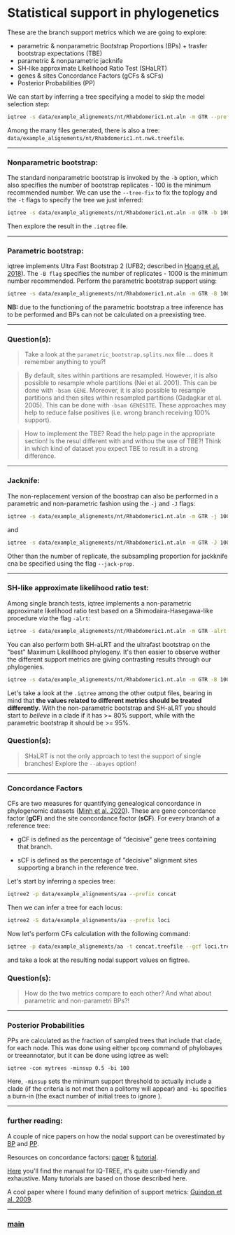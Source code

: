 # Statistical support in phylogenetics

These are the branch support metrics which we are going to explore:

- parametric & nonparametric Bootstrap Proportions (BPs) + trasfer bootstrap expectations (TBE)
- parametric & nonparametric jacknife
- SH-like approximate Likelihood Ratio Test (SHaLRT)
- genes & sites Concordance Factors (gCFs & sCFs)
- Posterior Probabilities (PP)

We can start by inferring a tree specifying a model to skip the model selection step:

```bash
iqtree -s data/example_alignements/nt/Rhabdomeric1.nt.aln -m GTR --prefix data/example_alignements/nt/Rhabdomeric1.nt
```

Among the many files generated, there is also a tree: ```data/example_alignements/nt/Rhabdomeric1.nt.nwk.treefile```.

 ---

### Nonparametric bootstrap:

The standard nonparametric bootstrap is invoked by the ```-b``` option, which also specifies the number of bootstrap replicates - 100 is the minimum recommended number. We can use the ```--tree-fix``` to fix the toplogy and the ```-t``` flags to specify the tree we just inferred:

```bash
iqtree -s data/example_alignements/nt/Rhabdomeric1.nt.aln -m GTR -b 100 --prefix data/example_alignements/nt/nonparamet_bootstrap  -t data/example_alignements/nt/Rhabdomeric1.nt.nwk --tree-fix
```

Then explore the result in the ```.iqtree``` file.

---

### Parametric bootstrap:

iqtree implements Ultra Fast Bootstrap 2 (UFB2; described in [Hoang et al. 2018](https://academic.oup.com/mbe/article/35/2/518/4565479)). The ```-B flag``` specifies the number of replicates - 1000 is the minimum number recommended. Perform the parametric bootstrap support using:

```bash
iqtree -s data/example_alignements/nt/Rhabdomeric1.nt.aln -m GTR -B 1000 --prefix data/example_alignements/nt/parametric_bootstrap
```

__NB:__ due to the functioning of the parametric bootstrap a tree inference has to be performed and BPs can not be calculated on a preexisting tree.

---

### Question(s):

> Take a look at the  ```parametric_bootstrap.splits.nex``` file ... does it remember anything to you?!

> By default, sites within partitions are resampled. However, it is also possible to resample whole partitions (Nei et al. 2001). This can be done with ```-bsam GENE```. Moreover, it is also possible to resample partitions and then sites within resampled partitions (Gadagkar et al. 2005). This can be done with ```-bsam GENESITE```. These approaches may help to reduce false positives (i.e. wrong branch receiving 100% support). 

> How to implement the TBE? Read the help page in the appropriate section! Is the resul different with and withou the use of TBE?! Think in which kind of dataset you expect TBE to result in a strong difference.

--- 

### Jacknife:

The non-replacement version of the boostrap can also be performed in a parametric and non-parametric fashion using the ```-j``` and ```-J``` flags:

```bash
iqtree -s data/example_alignements/nt/Rhabdomeric1.nt.aln -m GTR -j 100 --prefix data/example_alignements/nt/nonparamet_jacknife
```

and

```bash
iqtree -s data/example_alignements/nt/Rhabdomeric1.nt.aln -m GTR -J 1000 --prefix data/example_alignements/nt/parametric_jacknife
```

Other than the number of replicate, the subsampling proportion for jackknife cna be specified using the flag ```--jack-prop```.

--- 

### SH-like approximate likelihood ratio test:

Among single branch tests, iqtree implements a non-parametric approximate likelihood ratio test based on a Shimodaira-Hasegawa-like procedure _via_ the flag ```-alrt```:

```bash
iqtree -s data/example_alignements/nt/Rhabdomeric1.nt.aln -m GTR -alrt 1000 --prefix data/example_alignements/nt/alrt
```

You can also perform both SH-aLRT and the ultrafast bootstrap on the "best" Maximum Likelilhood phylogeny. It's then easier to observe wether the different support metrics are giving contrasting results through our phylogenies.

```bash
iqtree -s data/example_alignements/nt/Rhabdomeric1.nt.aln -m GTR -B 1000 -alrt 1000 --prefix data/example_alignements/nt/cobined_supports
```

Let's take a look at the ```.iqtree``` among the other output files, bearing in mind that __the values related to different metrics should be treated differently__. With the non-parametric bootstrap and SH-aLRT you should start to _believe_ in a clade if it has >= 80% support, while with the parametric bootstrap it should be >= 95%.

### Question(s):

> SHaLRT is not the only approach to test the support of single branches! Explore the ```--abayes``` option!

--- 

### Concordance Factors

CFs are two measures for quantifying genealogical concordance in phylogenomic datasets ([Minh et al. 2020](https://academic.oup.com/mbe/article/37/9/2727/5828940)). These are gene concordance factor (**gCF**) and the site concordance factor (**sCF**). For every branch of a reference tree:

- gCF is defined as the percentage of “decisive” gene trees containing that branch. 

- sCF is defined as the percentage of "decisive" alignment sites supporting a branch in the reference tree. 

Let's start by inferring a species tree:

```bash
iqtree2 -p data/example_alignements/aa --prefix concat
```

Then we can infer a tree for each locus:

```bash
iqtree2 -S data/example_alignements/aa --prefix loci
```

Now let's perform CFs calculation with the following command:

```bash
iqtree -p data/example_alignements/aa -t concat.treefile --gcf loci.treefile --scf 100 --prefix concord
```
and take a look at the resulting nodal support values on figtree. 

### Question(s):

> How do the two metrics compare to each other? And what about parametric and non-parametri BPs?!

--- 

### Posterior Probabilities

PPs are calculated as the fraction of sampled trees that include that clade, for each node. This was done using either ```bpcomp``` command of phylobayes or treeannotator, but it can be done using iqtree as well:

```iqtree -con mytrees -minsup 0.5 -bi 100```

Here, ```-minsup``` sets the minimum support threshold to actually include a clade (if the criteria is not met then a politomy will appear) and ```-bi``` specifies a burn-in (the exact number of initial trees to ignore ).

--- 

### further reading: 

A couple of nice papers on how the nodal support can be overestimated by [BP](https://doi.org/10.1016/j.ympev.2014.01.018) and [PP](https://doi.org/10.1080/10635150590924208). 

Resources on concordance factors: [paper](https://www.biorxiv.org/content/10.1101/487801v2) & [tutorial](http://www.robertlanfear.com/blog/files/concordance_factors.html).

[Here](http://www.iqtree.org/doc/iqtree-doc.pdf) you'll find the manual for IQ-TREE, it's quite user-friendly and exhaustive. Many tutorials are based on those described here.

A cool paper where I found many definition of support metrics: [Guindon et al. 2009](https://doi.org/10.1007/978-1-59745-251-9_6).

---

### [main](https://github.com/for-giobbe/MP25/tree/main)